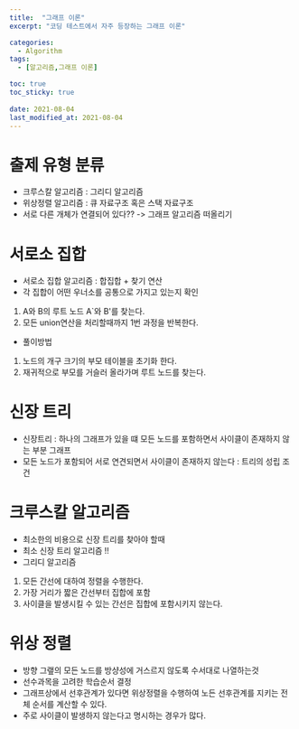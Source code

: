 ```yaml
---
title:  "그래프 이론"
excerpt: "코딩 테스트에서 자주 등장하는 그래프 이론"

categories:
  - Algorithm
tags:
  - [알고리즘,그래프 이론]

toc: true
toc_sticky: true
 
date: 2021-08-04
last_modified_at: 2021-08-04
---
```


# 출제 유형 분류
- 크루스칼 알고리즘 : 그리디 알고리즘 
- 위상정렬 알고리즘 : 큐 자료구조 혹은 스택 자료구조 
- 서로 다른 개체가 연결되어 있다?? -> 그래프 알고리즘 떠올리기

# 서로소 집합
- 서로소 집합 알고리즘 : 합집합 + 찾기 연산
- 각 집합이 어떤 우너소를 공통으로 가지고 있는지 확인
1. A와 B의 루트 노드 A`와 B'를 찾는다. 
2. 모든 union연산을 처리할때까지 1번 과정을 반복한다. 

- 풀이방법
1. 노드의 개구 크기의 부모 테이블을 초기화 한다. 
2. 재귀적으로 부모를 거슬러 올라가며 루트 노드를 찾는다.



# 신장 트리 
- 신장트리 : 하나의 그래프가 있을 떄 모든 노드를 포함하면서 사이클이 존재하지 않는 부분 그래프 
- 모든 노드가 포함되어 서로 연견되면서 사이클이 존재하지 않는다 : 트리의 성립 조건

# 크루스칼 알고리즘 
- 최소한의 비용으로 신장 트리를 찾아야 할때 
- 최소 신장 트리 알고리즘 !!
- 그리디 알고리즘 
1. 모든 간선에 대하여 정렬을 수행한다.
2. 가장 거리가 짧은 간선부터 집합에 포함
3. 사이클을 발생시킬 수 있는 간선은 집합에 포함시키지 않는다.


# 위상 정렬
- 방향 그랲의 모든 노드를 방샹성에 거스르지 않도록 수서대로 나열하는것 
- 선수과목을 고려한 학습순서 결정 
- 그래프상에서 선후관계가 있다면 위상정렬을 수행하여 노든 선후관계를 지키는 전체 순서를 계산할 수 있다. 
- 주로 사이클이 발생하지 않는다고 명시하는 경우가 많다. 
